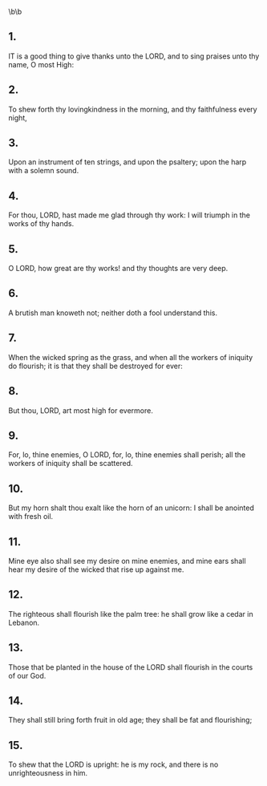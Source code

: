 \b\b
## 1.
IT is a good thing to give thanks unto the LORD, and to sing praises unto thy name, O most High:
## 2.
To shew forth thy lovingkindness in the morning, and thy faithfulness every night,
## 3.
Upon an instrument of ten strings, and upon the psaltery; upon the harp with a solemn sound.
## 4.
For thou, LORD, hast made me glad through thy work: I will triumph in the works of thy hands.
## 5.
O LORD, how great are thy works!  and thy thoughts are very deep.
## 6.
A brutish man knoweth not; neither doth a fool understand this.
## 7.
When the wicked spring as the grass, and when all the workers of iniquity do flourish; it is that they shall be destroyed for ever:
## 8.
But thou, LORD, art most high for evermore.
## 9.
For, lo, thine enemies, O LORD, for, lo, thine enemies shall perish; all the workers of iniquity shall be scattered.
## 10.
But my horn shalt thou exalt like the horn of an unicorn: I shall be anointed with fresh oil.
## 11.
Mine eye also shall see my desire on mine enemies, and mine ears shall hear my desire of the wicked that rise up against me.
## 12.
The righteous shall flourish like the palm tree: he shall grow like a cedar in Lebanon.
## 13.
Those that be planted in the house of the LORD shall flourish in the courts of our God.
## 14.
They shall still bring forth fruit in old age; they shall be fat and flourishing;
## 15.
To shew that the LORD is upright: he is my rock, and there is no unrighteousness in him.
